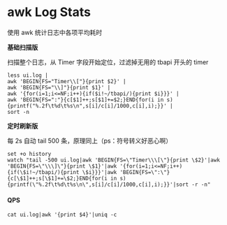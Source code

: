 # awk Log Stats

使用 awk 统计日志中各项平均耗时

**基础扫描版**

扫描整个日志，从 Timer 字段开始定位，过滤掉无用的 tbapi 开头的 timer

```shell
less ui.log |
awk 'BEGIN{FS="Timer\\["}{print $2}' |
awk 'BEGIN{FS="\\]"}{print $1}' |
awk '{for(i=1;i<=NF;i++){if($i!~/tbapi/){print $i}}}' |
awk 'BEGIN{FS=":"}{c[$1]++;s[$1]+=$2;}END{for(i in s){printf("%.2f\t%d\t%s\n",s[i]/c[i]/1000,c[i],i);}}' |
sort -n
```

**定时刷新版**

每 2s 自动 tail 500 条，原理同上（ps：符号转义好恶心啊）

```shell
set +o history
watch "tail -500 ui.log|awk 'BEGIN{FS=\"Timer\\\[\"}{print \$2}'|awk 'BEGIN{FS=\"\\\]\"}{print \$1}'|awk '{for(i=1;i<=NF;i++){if(\$i!~/tbapi/){print \$i}}}'|awk 'BEGIN{FS=\":\"}{c[\$1]++;s[\$1]+=\$2;}END{for(i in s){printf(\"%.2f\t%d\t%s\n\",s[i]/c[i]/1000,c[i],i);}}'|sort -r -n"
```

#### QPS

```shell
cat ui.log|awk '{print $4}'|uniq -c
```
